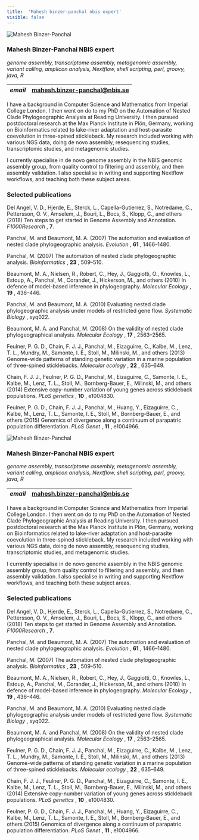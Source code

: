 ```yaml
---
title:  'Mahesh binzer-panchal nbis expert'
visible: false
---
```

    

![Mahesh Binzer-Panchal](/assets/img/staff/mahesh-panchal.jpg)

###  Mahesh Binzer-Panchal NBIS expert

_genome assembly, transcriptome assembly, metagenomic assembly, variant calling, amplicon analysis, Nextflow, shell scripting, perl, groovy, java, R_

_email_|  mahesh.binzer-panchal@nbis.se  
---|---  
  


I have a background in Computer Science and Mathematics from Imperial College London. I then went on do to my PhD on the Automation of Nested Clade Phylogeographic Analysis at Reading University. I then pursued postdoctoral research at the Max Planck Institute in Plön, Germany, working on Bioinformatics related to lake-river adaptation and host-parasite coevolution in three-spined stickleback. My research included working with various NGS data, doing de novo assembly, resequencing studies, transcriptomic studies, and metagenomic studies.

I currently specialise in de novo genome assembly in the NBIS genomic assembly group, from quality control to filtering and assembly, and then assembly validation. I also specialise in writing and supporting Nextflow workflows, and teaching both these subject areas.

###  Selected publications 

Del Angel, V. D., Hjerde, E., Sterck, L., Capella-Gutierrez, S., Notredame, C., Pettersson, O. V., Amselem, J., Bouri, L., Bocs, S., Klopp, C., and others (2018) Ten steps to get started in Genome Assembly and Annotation. _F1000Research_ , **7**.  
  
Panchal, M. and Beaumont, M. A. (2007) The automation and evaluation of nested clade phylogeographic analysis. _Evolution_ , **61** , 1466–1480.  
  
Panchal, M. (2007) The automation of nested clade phylogeographic analysis. _Bioinformatics_ , **23** , 509–510.  
  
Beaumont, M. A., Nielsen, R., Robert, C., Hey, J., Gaggiotti, O., Knowles, L., Estoup, A., Panchal, M., Corander, J., Hickerson, M., and others (2010) In defence of model-based inference in phylogeography. _Molecular Ecology_ , **19** , 436–446.  
  
Panchal, M. and Beaumont, M. A. (2010) Evaluating nested clade phylogeographic analysis under models of restricted gene flow. _Systematic Biology_ , syq022.  
  
Beaumont, M. A. and Panchal, M. (2008) On the validity of nested clade phylogeographical analysis. _Molecular Ecology_ , **17** , 2563–2565.  
  
Feulner, P. G. D., Chain, F. J. J., Panchal, M., Eizaguirre, C., Kalbe, M., Lenz, T. L., Mundry, M., Samonte, I. E., Stoll, M., Milinski, M., and others (2013) Genome-wide patterns of standing genetic variation in a marine population of three-spined sticklebacks. _Molecular ecology_ , **22** , 635–649.  
  
Chain, F. J. J., Feulner, P. G. D., Panchal, M., Eizaguirre, C., Samonte, I. E., Kalbe, M., Lenz, T. L., Stoll, M., Bornberg-Bauer, E., Milinski, M., and others (2014) Extensive copy-number variation of young genes across stickleback populations. _PLoS genetics_ , **10** , e1004830.  
  
Feulner, P. G. D., Chain, F. J. J., Panchal, M., Huang, Y., Eizaguirre, C., Kalbe, M., Lenz, T. L., Samonte, I. E., Stoll, M., Bornberg-Bauer, E., and others (2015) Genomics of divergence along a continuum of parapatric population differentiation. _PLoS Genet_ , **11** , e1004966. 

![Mahesh Binzer-Panchal](/assets/img/staff/mahesh-panchal.jpg)

###  Mahesh Binzer-Panchal NBIS expert

_genome assembly, transcriptome assembly, metagenomic assembly, variant calling, amplicon analysis, Nextflow, shell scripting, perl, groovy, java, R_

_email_|  mahesh.binzer-panchal@nbis.se  
---|---  
  


I have a background in Computer Science and Mathematics from Imperial College London. I then went on do to my PhD on the Automation of Nested Clade Phylogeographic Analysis at Reading University. I then pursued postdoctoral research at the Max Planck Institute in Plön, Germany, working on Bioinformatics related to lake-river adaptation and host-parasite coevolution in three-spined stickleback. My research included working with various NGS data, doing de novo assembly, resequencing studies, transcriptomic studies, and metagenomic studies.

I currently specialise in de novo genome assembly in the NBIS genomic assembly group, from quality control to filtering and assembly, and then assembly validation. I also specialise in writing and supporting Nextflow workflows, and teaching both these subject areas.

###  Selected publications 

Del Angel, V. D., Hjerde, E., Sterck, L., Capella-Gutierrez, S., Notredame, C., Pettersson, O. V., Amselem, J., Bouri, L., Bocs, S., Klopp, C., and others (2018) Ten steps to get started in Genome Assembly and Annotation. _F1000Research_ , **7**.  
  
Panchal, M. and Beaumont, M. A. (2007) The automation and evaluation of nested clade phylogeographic analysis. _Evolution_ , **61** , 1466–1480.  
  
Panchal, M. (2007) The automation of nested clade phylogeographic analysis. _Bioinformatics_ , **23** , 509–510.  
  
Beaumont, M. A., Nielsen, R., Robert, C., Hey, J., Gaggiotti, O., Knowles, L., Estoup, A., Panchal, M., Corander, J., Hickerson, M., and others (2010) In defence of model-based inference in phylogeography. _Molecular Ecology_ , **19** , 436–446.  
  
Panchal, M. and Beaumont, M. A. (2010) Evaluating nested clade phylogeographic analysis under models of restricted gene flow. _Systematic Biology_ , syq022.  
  
Beaumont, M. A. and Panchal, M. (2008) On the validity of nested clade phylogeographical analysis. _Molecular Ecology_ , **17** , 2563–2565.  
  
Feulner, P. G. D., Chain, F. J. J., Panchal, M., Eizaguirre, C., Kalbe, M., Lenz, T. L., Mundry, M., Samonte, I. E., Stoll, M., Milinski, M., and others (2013) Genome-wide patterns of standing genetic variation in a marine population of three-spined sticklebacks. _Molecular ecology_ , **22** , 635–649.  
  
Chain, F. J. J., Feulner, P. G. D., Panchal, M., Eizaguirre, C., Samonte, I. E., Kalbe, M., Lenz, T. L., Stoll, M., Bornberg-Bauer, E., Milinski, M., and others (2014) Extensive copy-number variation of young genes across stickleback populations. _PLoS genetics_ , **10** , e1004830.  
  
Feulner, P. G. D., Chain, F. J. J., Panchal, M., Huang, Y., Eizaguirre, C., Kalbe, M., Lenz, T. L., Samonte, I. E., Stoll, M., Bornberg-Bauer, E., and others (2015) Genomics of divergence along a continuum of parapatric population differentiation. _PLoS Genet_ , **11** , e1004966. 
